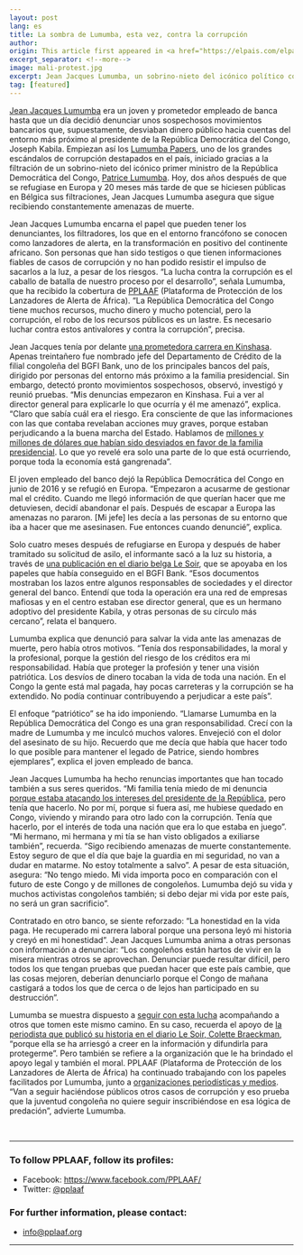 ```yaml
---
layout: post
lang: es
title: La sombra de Lumumba, esta vez, contra la corrupción
author: 
origin: This article first appeared in <a href="https://elpais.com/elpais/2018/08/07/planeta_futuro/1533654934_264710.html?id_externo_rsoc=TW_CC" target="_blank">El Pais</a>
excerpt_separator: <!--more-->
image: mali-protest.jpg
excerpt: Jean Jacques Lumumba, un sobrino-nieto del icónico político congoleño, era un prometedor empleado de banca, hasta que lo arriesgó todo para denunciar una trama que dio origen a un gran escándalo
tag: [featured]
---
```


[Jean Jacques Lumumba](https://twitter.com/lumumbajj?lang=es) era un joven y prometedor empleado de banca hasta que un día decidió denunciar unos sospechosos movimientos bancarios que, supuestamente, desviaban dinero público hacia cuentas del entorno más próximo al presidente de la República Democrática del Congo, Joseph Kabila. Empiezan así los [Lumumba Papers](http://lumumbapapers.info/), uno de los grandes escándalos de corrupción destapados en el país, iniciado gracias a la filtración de un sobrino-nieto del icónico primer ministro de la República Democrática del Congo, [Patrice Lumumba](https://www.theguardian.com/global-development/poverty-matters/2011/jan/17/patrice-lumumba-50th-anniversary-assassination). Hoy, dos años después de que se refugiase en Europa y 20 meses más tarde de que se hiciesen públicas en Bélgica sus filtraciones, Jean Jacques Lumumba asegura que sigue recibiendo constantemente amenazas de muerte.

Jean Jacques Lumumba encarna el papel que pueden tener los denunciantes, los filtradores, los que en el entorno francófono se conocen como lanzadores de alerta, en la transformación en positivo del continente africano. Son personas que han sido testigos o que tienen informaciones fiables de casos de corrupción y no han podido resistir el impulso de sacarlos a la luz, a pesar de los riesgos. “La lucha contra la corrupción es el caballo de batalla de nuestro proceso por el desarrollo”, señala Lumumba, que ha recibido la cobertura de [PPLAAF](https://pplaaf.org/fr/) (Plataforma de Protección de los Lanzadores de Alerta de África). “La República Democrática del Congo tiene muchos recursos, mucho dinero y mucho potencial, pero la corrupción, el robo de los recursos públicos es un lastre. Es necesario luchar contra estos antivalores y contra la corrupción”, precisa.

Jean Jacques tenía por delante [una prometedora carrera en Kinshasa](http://www.jeuneafrique.com/mag/371863/politique/rd-congo-jean-jacques-lumumba-lanceur-dalerte-gene-bgfi-bank-lentourage-de-kabila/). Apenas treintañero fue nombrado jefe del Departamento de Crédito de la filial congoleña del BGFI Bank, uno de los principales bancos del país, dirigido por personas del entorno más próximo a la familia presidencial. Sin embargo, detectó pronto movimientos sospechosos, observó, investigó y reunió pruebas. “Mis denuncias empezaron en Kinshasa. Fui a ver al director general para explicarle lo que ocurría y él me amenazó”, explica. “Claro que sabía cuál era el riesgo. Era consciente de que las informaciones con las que contaba revelaban acciones muy graves, porque estaban perjudicando a la buena marcha del Estado. Hablamos de [millones y millones de dólares que habían sido desviados en favor de la familia presidencial](https://www.lemonde.fr/afrique/article/2016/12/22/jean-jacques-lumumba-banquier-congolais-exile-et-denonciateur-du-systeme-kabila_5053068_3212.html). Lo que yo revelé era solo una parte de lo que está ocurriendo, porque toda la economía está gangrenada”.

El joven empleado del banco dejó la República Democrática del Congo en junio de 2016 y se refugió en Europa. “Empezaron a acusarme de gestionar mal el crédito. Cuando me llegó información de que querían hacer que me detuviesen, decidí abandonar el país. Después de escapar a Europa las amenazas no pararon. [Mi jefe] les decía a las personas de su entorno que iba a hacer que me asesinasen. Fue entonces cuando denuncié”, explica.

Solo cuatro meses después de refugiarse en Europa y después de haber tramitado su solicitud de asilo, el informante sacó a la luz su historia, a través de [una publicación en el diario belga Le Soir](http://www.lesoir.be/archive/d-20161029-GAVQPW?referer=/archives/recherche?datefilter=last5year&sort=date+desc&start=10&word=jean+jacques+lumumba), que se apoyaba en los papeles que había conseguido en el BGFI Bank. “Esos documentos mostraban los lazos entre algunos responsables de sociedades y el director general del banco. Entendí que toda la operación era una red de empresas mafiosas y en el centro estaban ese director general, que es un hermano adoptivo del presidente Kabila, y otras personas de su círculo más cercano”, relata el banquero.

Lumumba explica que denunció para salvar la vida ante las amenazas de muerte, pero había otros motivos. “Tenía dos responsabilidades, la moral y la profesional, porque la gestión del riesgo de los créditos era mi responsabilidad. Había que proteger la profesión y tener una visión patriótica. Los desvíos de dinero tocaban la vida de toda una nación. En el Congo la gente está mal pagada, hay pocas carreteras y la corrupción se ha extendido. No podía continuar contribuyendo a perjudicar a este país”.

El enfoque “patriótico” se ha ido imponiendo. “Llamarse Lumumba en la República Democrática del Congo es una gran responsabilidad. Crecí con la madre de Lumumba y me inculcó muchos valores. Envejeció con el dolor del asesinato de su hijo. Recuerdo que me decía que había que hacer todo lo que posible para mantener el legado de Patrice, siendo hombres ejemplares”, explica el joven empleado de banca.

Jean Jacques Lumumba ha hecho renuncias importantes que han tocado también a sus seres queridos. “Mi familia tenía miedo de mi denuncia [porque estaba atacando los intereses del presidente de la República](https://www.bloomberg.com/news/features/2016-12-15/with-his-family-fortune-at-stake-congo-president-kabila-digs-in), pero tenía que hacerlo. No por mí, porque si fuera así, me hubiese quedado en Congo, viviendo y mirando para otro lado con la corrupción. Tenía que hacerlo, por el interés de toda una nación que era lo que estaba en juego”. “Mi hermano, mi hermana y mi tía se han visto obligados a exiliarse también”, recuerda. “Sigo recibiendo amenazas de muerte constantemente. Estoy seguro de que el día que baje la guardia en mi seguridad, no van a dudar en matarme. No estoy totalmente a salvo”. A pesar de esta situación, asegura: “No tengo miedo. Mi vida importa poco en comparación con el futuro de este Congo y de millones de congoleños. Lumumba dejó su vida y muchos activistas congoleños también; si debo dejar mi vida por este país, no será un gran sacrificio”.

Contratado en otro banco, se siente reforzado: “La honestidad en la vida paga. He recuperado mi carrera laboral porque una persona leyó mi historia y creyó en mi honestidad”. Jean Jacques Lumumba anima a otras personas con información a denunciar: “Los congoleños están hartos de vivir en la misera mientras otros se aprovechan. Denunciar puede resultar difícil, pero todos los que tengan pruebas que puedan hacer que este país cambie, que las cosas mejoren, deberían denunciarlo porque el Congo de mañana castigará a todos los que de cerca o de lejos han participado en su destrucción”.

Lumumba se muestra dispuesto a [seguir con esta lucha](https://afrique.lalibre.be/11233/rdc-jean-jacques-lumumba-nattendons-plus-un-homme-providentiel/) acompañando a otros que tomen este mismo camino. En su caso, recuerda el apoyo de [la periodista que publicó su historia en el diario Le Soir, Colette Braeckman](http://www.rfi.fr/afrique/20161029-rdc-revelations-jean-jacques-lumumba-soir-kabila-banque-bgfi-corruption), “porque ella se ha arriesgó a creer en la información y difundirla para protegerme”. Pero también se refiere a la organización que le ha brindado el apoyo legal y también el moral. PPLAAF (Plataforma de Protección de los Lanzadores de Alerta de África) ha continuado trabajando con los papeles facilitados por Lumumba, junto a [organizaciones periodísticas y medios](https://www.lemonde.fr/afrique/article/2017/07/11/le-mysterieux-yacht-de-luxe-des-partenaires-d-affaires-du-president-kabila_5159113_3212.html?xtmc=jean_jacques_lumumba&xtcr=2). “Van a seguir haciéndose públicos otros casos de corrupción y eso prueba que la juventud congoleña no quiere seguir inscribiéndose en esa lógica de predación”, advierte Lumumba.

<br>

----------------------

### To follow PPLAAF, follow its profiles:
- Facebook: <https://www.facebook.com/PPLAAF/>
- Twitter: [@pplaaf](https://twitter.com/pplaaf)

### For further information, please contact:
- [info@pplaaf.org](mailto:info@pplaaf.org)



-----
